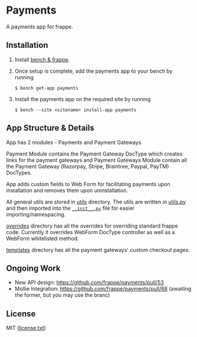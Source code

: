 # Payments

A payments app for frappe.

## Installation
1. Install [bench & frappe](https://frappeframework.com/docs/v14/user/en/installation).

2. Once setup is complete, add the payments app to your bench by running
    ```
    $ bench get-app payments
    ```
3. Install the payments app on the required site by running
    ```
    $ bench --site <sitename> install-app payments
    ```

## App Structure & Details
App has 2 modules - Payments and Payment Gateways.

Payment Module contains the Payment Gateway DocType which creates links for the payment gateways and Payment Gateways Module contain all the Payment Gateway (Razorpay, Stripe, Braintree, Paypal, PayTM) DocTypes.

App adds custom fields to Web Form for facilitating payments upon installation and removes them upon uninstallation.

All general utils are stored in [utils](payments/utils) directory. The utils are written in [utils.py](payments/utils/utils.py) and then imported into the [`__init__.py`](payments/utils/__init__.py) file for easier importing/namespacing.

[overrides](payments/overrides) directory has all the overrides for overriding standard frappe code. Currently it overrides WebForm DocType controller as well as a WebForm whitelisted method.

[templates](payments/templates) directory has all the payment gateways' custom checkout pages.

## Ongoing Work
- New API design: https://github.com/frappe/payments/pull/53
- Mollie Integration: https://github.com/frappe/payments/pull/68 (awaiting the former, but you may use the branc)

## License
MIT ([license.txt](license.txt))
